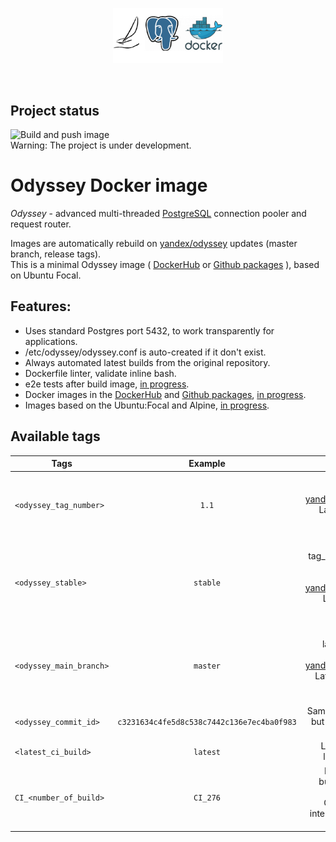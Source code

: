 <p align="center">
	<img src="logo.png" width="35%" height="35%" /><br>
</p>
<br>

Project status
--------------

![Build and push image](https://github.com/kksudo/odyssey-docker/workflows/Build%20and%20push%20image/badge.svg)    
Warning: The project is under development.

Odyssey Docker image
======================

*Odyssey* - advanced multi-threaded [PostgreSQL](https://www.postgresql.org/) connection pooler and request router.
    
Images are automatically rebuild on [yandex/odyssey](https://github.com/yandex/odyssey) updates (master branch, release tags).   
This is a minimal Odyssey image ( [DockerHub](https://hub.docker.com/r/kksudo/odyssey-docker) or [Github packages](https://github.com/kksudo/odyssey-docker/packages/) ), based on Ubuntu Focal.    

## Features:

* Uses standard Postgres port 5432, to work transparently for applications.
* /etc/odyssey/odyssey.conf is auto-created if it don't exist.
* Always automated latest builds from the original repository.
* Dockerfile linter, validate inline bash.
* e2e tests after build image, [in progress](https://github.com/kksudo/odyssey-docker/milestone/5).
* Docker images in the [DockerHub](https://hub.docker.com/r/kksudo/odyssey-docker) and [Github packages](https://github.com/kksudo/odyssey-docker/packages/), [in progress](https://github.com/kksudo/odyssey-docker/milestone/3).
* Images based on the Ubuntu:Focal and Alpine, [in progress](https://github.com/kksudo/odyssey-docker/milestone/6).


Available tags
--------------    

| Tags      |  Example                                                  |  Description                                                                                  |
|-----------------------|:---------------------------------------------:|----------------------------------------------------------------------------------------------:|
| `<odyssey_tag_number>`    | `1.1`         | Image from latest tag in [yandex/odyssey](https://github.com/yandex/odyssey/tags). Latest tagged version of odyssey.      |
| `<odyssey_stable>`        | `stable`      | Same as tag_number, but tagged like stable. [yandex/odyssey](https://github.com/yandex/odyssey/tags). Latest stable version of odyssey. |
| `<odyssey_main_branch>`   | `master`      | Image from latest master branch in [yandex/odyssey](https://github.com/yandex/odyssey). Latest develop version of odyssey.    |
| `<odyssey_commit_id>`     | `c3231634c4fe5d8c538c7442c136e7ec4ba0f983` | Same as master, but tagged with commit_id.                                                       |
| `<latest_ci_build>`       | `latest`      | Latest tag for latest image.                                                                                                  |
| `CI_<number_of_build>`    | `CI_276`      | Number of a build for each image build. ONLY for for internal use. DO NOT USE IT                                              |
